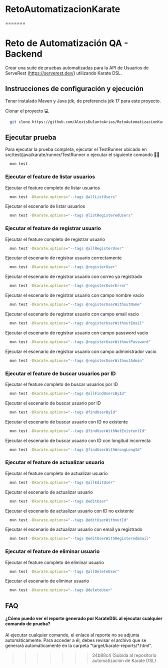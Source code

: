 # RetoAutomatizacionKarate
=======

# Reto de Automatización QA - Backend

Crear una suite de pruebas automatizadas para la API de Usuarios de ServeRest (https://serverest.dev/) utilizando Karate DSL.

## Instrucciones de configuración y ejecución

Tener instalado Maven y Java jdk, de preferencia jdk 17 para este proyecto.

Clonar el proyecto 💻

```bash
  git clone https://github.com/AlexisDulantoArias/RetoAutomatizacionKarate
```
## Ejecutar prueba

Para ejecutar la prueba completa, ejecutar el TestRunner ubicado en src/test/java/karate/runner/TestRunner o ejecutar el siguiente comando 🏃‍♂️

```bash
  mvn test
```

### Ejecutar el feature de listar usuarios

Ejecutar el feature completo de listar usuarios

```bash
  mvn test -Dkarate.options="--tags @allListUsers"
```

Ejecutar el escenario de listar usuarios
```bash
  mvn test -Dkarate.options="--tags @listRegisteredUsers"
```

### Ejecutar el feature de registrar usuario

Ejecutar el feature completo de registrar usuario

```bash
  mvn test -Dkarate.options="--tags @allRegisterUser"
```

Ejecutar el escenario de registrar usuario correctamente

```bash
  mvn test -Dkarate.options="--tags @registerUser"
```

Ejecutar el escenario de registrar usuario con correo ya registrado

```bash
  mvn test -Dkarate.options="--tags @registerUserError"
```

Ejecutar el escenario de registrar usuario con campo nombre vacio

```bash
  mvn test -Dkarate.options="--tags @registerUserWithoutName"
```

Ejecutar el escenario de registrar usuario con campo email vacio

```bash
  mvn test -Dkarate.options="--tags @registerUserWithoutEmail"
```

Ejecutar el escenario de registrar usuario con campo password vacio

```bash
  mvn test -Dkarate.options="--tags @registerUserWithoutPassword"
```

Ejecutar el escenario de registrar usuario con campo administrador vacio

```bash
  mvn test -Dkarate.options="--tags @registerUserWithoutAdmin"
```

### Ejecutar el feature de buscar usuarios por ID

Ejecutar el feature completo de buscar usuarios por ID

```bash
  mvn test -Dkarate.options="--tags @allFindUsersById"
```

Ejecutar el escenario de buscar usuario por ID

```bash
  mvn test -Dkarate.options="--tags @findUserById"
```

Ejecutar el escenario de buscar usuario con ID no existente

```bash
  mvn test -Dkarate.options="--tags @findUserWithNotExistentId"
```

Ejecutar el escenario de buscar usuario con ID con longitud incorrecta

```bash
  mvn test -Dkarate.options="--tags @findUserWithWrongLongId"
```

### Ejecutar el feature de actualizar usuario

Ejecutar el feature completo de actualizar usuario

```bash
  mvn test -Dkarate.options="--tags @allEditUser"
```

Ejecutar el escenario de actualizar usuario

```bash
  mvn test -Dkarate.options="--tags @editUser"
```

Ejecutar el escenario de actualizar usuario con ID no existente

```bash
  mvn test -Dkarate.options="--tags @editUserWithoutId"
```

Ejecutar el escenario de actualizar usuario con email ya registrado

```bash
  mvn test -Dkarate.options="--tags @editUserWithRegisteredEmail"
```

### Ejecutar el feature de eliminar usuario

Ejecutar el feature completo de eliminar usuario

```bash
  mvn test -Dkarate.options="--tags @allDeleteUser"
```

Ejecutar el escenario de eliminar usuario

```bash
  mvn test -Dkarate.options="--tags @deleteUser"
```
## FAQ

#### ¿Cómo puedo ver el reporte generado por KarateDSL al ejecutar cualquier comando de prueba?

Al ejecutar cualquier comando, el enlace al reporte no se adjunta automáticamente. Para acceder a él, debes revisar el archivo que se generará automáticamente en la carpeta "target/karate-reports/*.html".
>>>>>>> 24b88c4 (Subida al repositorio automatización de Karate DSL)
